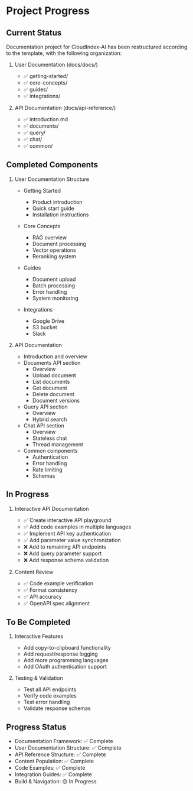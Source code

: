 # Project Progress

## Current Status
Documentation project for CloudIndex-AI has been restructured according to the template, with the following organization:

1. User Documentation (docs/docs/)
   - ✅ getting-started/
   - ✅ core-concepts/
   - ✅ guides/
   - ✅ integrations/

2. API Documentation (docs/api-reference/)
   - ✅ introduction.md
   - ✅ documents/
   - ✅ query/
   - ✅ chat/
   - ✅ common/

## Completed Components

1. User Documentation Structure
   - Getting Started
     - Product introduction
     - Quick start guide
     - Installation instructions
   
   - Core Concepts
     - RAG overview
     - Document processing
     - Vector operations
     - Reranking system
   
   - Guides
     - Document upload
     - Batch processing
     - Error handling
     - System monitoring
   
   - Integrations
     - Google Drive
     - S3 bucket
     - Slack

2. API Documentation
   - Introduction and overview
   - Documents API section
     - Overview
     - Upload document
     - List documents
     - Get document
     - Delete document
     - Document versions
   - Query API section
     - Overview
     - Hybrid search
   - Chat API section
     - Overview
     - Stateless chat
     - Thread management
   - Common components
     - Authentication
     - Error handling
     - Rate limiting
     - Schemas

## In Progress
1. Interactive API Documentation
   - ✅ Create interactive API playground
   - ✅ Add code examples in multiple languages
   - ✅ Implement API key authentication
   - ✅ Add parameter value synchronization
   - ❌ Add to remaining API endpoints
   - ❌ Add query parameter support
   - ❌ Add response schema validation

2. Content Review
   - ✅ Code example verification
   - ✅ Format consistency
   - ✅ API accuracy
   - ✅ OpenAPI spec alignment

## To Be Completed

1. Interactive Features
   - Add copy-to-clipboard functionality
   - Add request/response logging
   - Add more programming languages
   - Add OAuth authentication support

2. Testing & Validation
   - Test all API endpoints
   - Verify code examples
   - Test error handling
   - Validate response schemas

## Progress Status
- Documentation Framework: ✅ Complete
- User Documentation Structure: ✅ Complete
- API Reference Structure: ✅ Complete
- Content Population: ✅ Complete
- Code Examples: ✅ Complete
- Integration Guides: ✅ Complete
- Build & Navigation: 🟡 In Progress
